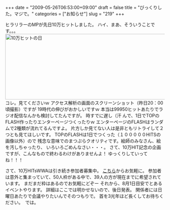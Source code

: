 +++
date = "2009-05-26T06:53:00+09:00"
draft = false
title = "びっくりした。マジで。"
categories = ["お知らせ"]
slug = "219"
+++

ヒラリラーのMPが先日10万ヒットしました。
ハイ、まあ、そういうことです。。。
<a href="http://blog-imgs-33.fc2.com/m/a/t/matsupla/an.png" target="_blank"><img src="http://blog-imgs-33.fc2.com/m/a/t/matsupla/an.png" alt="10万ヒットの日" border="0" width="578" height="207" /></a>
コレ。見てくださいｗ
アクセス解析の画面のスクリーンショット（昨日20：00頃撮影）ですが
19時代の伸びがおかしいですｗ
本当は99950ヒットあたりでラジオ配信なんかも検討してたんですが。
時すでに遅し（汗
んで、1日でTOPのFLASH作ったりエンターページつくったりｗ
エンターページのFLASHはランダムで2種類が流れてるんですよ。
片方しか見てない人は是非ともリトライして２つとも見てほしいです。
TOPのFLASHは1日でつくった（１０００００HITSの画像以外）ので
残念な意味でのまつぷらクオリティです。絵師のみなさん、絵を汚しちゃったり、
いろいろごめんなさい・・・。
さて、10万HIT記念の企画ですが、こんなもので終わるわけがありませんよ！
ゆっくりしていってね！！！

<!--more-->
さて、10万HITsWWAは引き続き参加者募集中。
<a href="http://mt.advenbbs.net/bbs/yybbs.cgi?mode=res&amp;no=2934&amp;id=hirakue" target="_blank" title="こちら">こちら</a>からお気軽に。
参加者は意外と集まっていて、50人枠がある中で、39人の方が現在までに希望されています。
まだまだ枠はあるのでお気軽にどぞー
それから、8月1日目安でとあるイベントやります。
詳細はここでは明かせないので、後日発表。
関係者には日曜日あたりで会議やりたいんでそのつもりで。
首を3光年ほど長くしてお待ちください。　では。
